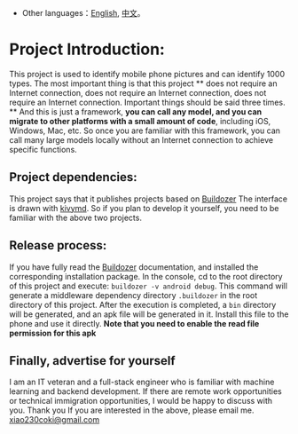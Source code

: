* Other languages：[English](README.md), [中文](README_zh.md)。 
# Project Introduction:
This project is used to identify mobile phone pictures and can identify 1000 types. The most important thing is that this project ** does not require an Internet connection, does not require an Internet connection, does not require an Internet connection. Important things should be said three times. **
And this is just a framework, **you can call any model, and you can migrate to other platforms with a small amount of code**, including iOS, Windows, Mac, etc.
So once you are familiar with this framework, you can call many large models locally without an Internet connection to achieve specific functions.
## Project dependencies:
This project says that it publishes projects based on [Buildozer](https://buildozer.readthedocs.io/en/latest/)
The interface is drawn with [kivymd](https://kivymd.readthedocs.io/en/latest/).
So if you plan to develop it yourself, you need to be familiar with the above two projects.
## Release process:
If you have fully read the [Buildozer](https://buildozer.readthedocs.io/en/latest/) documentation, and installed the corresponding installation package. In the console, cd to the root directory of this project and execute: `buildozer -v android debug`. This command will generate a middleware dependency directory `.buildozer` in the root directory of this project. After the execution is completed, a `bin` directory will be generated, and an apk file will be generated in it. Install this file to the phone and use it directly.
**Note that you need to enable the read file permission for this apk**
## Finally, advertise for yourself
I am an IT veteran and a full-stack engineer who is familiar with machine learning and backend development. If there are remote work opportunities or technical immigration opportunities, I would be happy to discuss with you. Thank you
If you are interested in the above, please email me. xiao230coki@gmail.com
